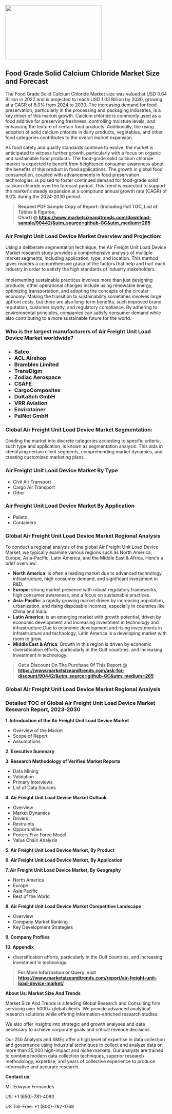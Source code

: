 <p><img class="alignnone size-medium wp-image-20088" src="https://ffe5etoiles.com/wp-content/uploads/2024/12/MST1-300x171.png" alt="" width="300" height="171" /></p><h2>Food Grade Solid Calcium Chloride Market Size and Forecast</h2><p>The Food Grade Solid Calcium Chloride Market size was valued at USD 0.64 Billion in 2022 and is projected to reach USD 1.03 Billion by 2030, growing at a CAGR of 6.0% from 2024 to 2030. The increasing demand for food preservation, particularly in the processing and packaging industries, is a key driver of this market growth. Calcium chloride is commonly used as a food additive for preserving freshness, controlling moisture levels, and enhancing the texture of certain food products. Additionally, the rising adoption of solid calcium chloride in dairy products, vegetables, and other food categories contributes to the overall market expansion.</p><p>As food safety and quality standards continue to evolve, the market is anticipated to witness further growth, particularly with a focus on organic and sustainable food products. The food-grade solid calcium chloride market is expected to benefit from heightened consumer awareness about the benefits of this product in food applications. The growth in global food consumption, coupled with advancements in food preservation technologies, is poised to foster continued demand for food-grade solid calcium chloride over the forecast period. This trend is expected to support the market's steady expansion at a compound annual growth rate (CAGR) of 6.0% during the 2024-2030 period.</p></p><blockquote id="" class=""><strong>Request PDF Sample Copy of Report: (Including Full TOC, List of Tables &amp; Figures, Chart)&nbsp;@&nbsp;<strong><a href="https://www.marketsizeandtrends.com/download-sample/90442/&utm_source=github-GC&utm_medium=265" target="_blank">https://www.marketsizeandtrends.com/download-sample/90442/&utm_source=github-GC&utm_medium=265</a></strong></strong></blockquote><h3 id="" class="">Air Freight Unit Load Device Market&nbsp;Overview and Projection:</h3><p id="" class="">Using a deliberate segmentation technique, the Air Freight Unit Load Device Market research study provides a comprehensive analysis of multiple market segments, including application, type, and location. This method gives readers a comprehensive grasp of the factors that help and hurt each industry in order to satisfy the high standards of industry stakeholders. <br /> <br />Implementing sustainable practices involves more than just designing products; other operational changes include using renewable energy, optimizing transportation, and adopting the concepts of the circular economy. Making the transition to sustainability sometimes involves large upfront costs, but there are also long-term benefits, such improved brand reputation, customer loyalty, and regulatory compliance. By adhering to environmental principles, companies can satisfy consumer demand while also contributing to a more sustainable future for the world.</p><h3 id="" class="">Who is the largest manufacturers of&nbsp;Air Freight Unit Load Device Market worldwide?</h3><h3 class=""><p><ul><li>Satco </li><li> ACL Airshop </li><li> Brambles Limited </li><li> TransDigm </li><li> Zodiac Aerospace </li><li> CSAFE </li><li> CargoComposites </li><li> DoKaSch GmbH </li><li> VRR Aviation </li><li> Envirotainer </li><li> PalNet GmbH</li></ul></p></h3><h3 id="" class="">Global&nbsp;Air Freight Unit Load Device Market Segmentation:</h3><p id="" class="">Dividing the market into discrete categories according to specific criteria, such type and application, is known as segmentation analysis. This aids in identifying certain client segments, comprehending market dynamics, and creating customized marketing plans.</p><h3 id="" class="">Air Freight Unit Load Device Market&nbsp;By Type</h3><p><p><ul><li>Civil Air Transport </li><li> Cargo Air Transport </li><li> Other</p></li></ul></p></p><h3 id="" class="">Air Freight Unit Load Device Market&nbsp;By Application</h3><p class=""><p><ul><li>Pallets </li><li> Containers</li></ul></p></p><h3 id="" class="">Global Air Freight Unit Load Device Market Regional Analysis</h3><p id="" class="">To conduct a regional analysis of the global Air Freight Unit Load Device Market, we typically examine various regions such as North America, Europe, Asia-Pacific, Latin America, and the Middle East &amp; Africa. Here's a brief overview:</p><ul><li><strong>North America</strong>: is often a leading market due to advanced technology infrastructure, high consumer demand, and significant investment in R&amp;D.</li><li><strong>Europe</strong>: strong market presence with robust regulatory frameworks, high consumer awareness, and a focus on sustainable practices.</li><li><strong>Asia-Pacific</strong>: a rapidly growing market driven by increasing population, urbanization, and rising disposable incomes, especially in countries like China and India.</li><li><strong>Latin America</strong>: is an emerging market with growth potential, driven by economic development and increasing investment in technology and infrastructure.Due to economic development and rising investments in infrastructure and technology, Latin America is a developing market with room to grow.</li><li><strong>Middle East &amp; Africa</strong>: Growth in this region is driven by economic diversification efforts, particularly in the Gulf countries, and increasing investment in technology.</li></ul><blockquote id="" class=""><strong>Get a Discount On The Purchase Of This Report @ <strong><a href="https://www.marketsizeandtrends.com/ask-for-discount/90442/&utm_source=github-GC&utm_medium=265" target="_blank">https://www.marketsizeandtrends.com/ask-for-discount/90442/&utm_source=github-GC&utm_medium=265</a></strong></strong></blockquote><h3 id="" class="">Global Air Freight Unit Load Device Market Regional Analysis</h3><h3 id="" class="">Detailed TOC of Global Air Freight Unit Load Device Market Research Report, 2023-2030</h3><p id="" class=""><strong>1. Introduction of the Air Freight Unit Load Device Market</strong></p><ul><li>Overview of the Market</li><li>Scope of Report</li><li>Assumptions</li></ul><p id="" class=""><strong>2. Executive Summary</strong></p><p id="" class=""><strong>3. Research Methodology of Verified Market Reports</strong></p><ul><li>Data Mining</li><li>Validation</li><li>Primary Interviews</li><li>List of Data Sources</li></ul><p id="" class=""><strong>4. Air Freight Unit Load Device Market Outlook</strong></p><ul><li>Overview</li><li>Market Dynamics</li><li>Drivers</li><li>Restraints</li><li>Opportunities</li><li>Porters Five Force Model</li><li>Value Chain Analysis</li></ul><p id="" class=""><strong>5. Air Freight Unit Load Device Market, By Product</strong></p><p id="" class=""><strong>6. Air Freight Unit Load Device Market, By Application</strong></p><p id="" class=""><strong>7. Air Freight Unit Load Device Market, By Geography</strong></p><ul><li>North America</li><li>Europe</li><li>Asia Pacific</li><li>Rest of the World</li></ul><p id="" class=""><strong>8. Air Freight Unit Load Device Market Competitive Landscape</strong></p><ul><li>Overview</li><li>Company Market Ranking</li><li>Key Development Strategies</li></ul><p id="" class=""><strong>9. Company Profiles</strong></p><p id="" class=""><strong>10. Appendix</strong></p><ul><li>diversification efforts, particularly in the Gulf countries, and increasing investment in technology.</li></ul><blockquote id="" class=""><strong>For More Information or Query, visit <strong><strong><a href="https://www.marketsizeandtrends.com/report/air-freight-unit-load-device-market/" target="_blank">https://www.marketsizeandtrends.com/report/air-freight-unit-load-device-market/</a></strong></strong></strong></blockquote><p id="" class=""><strong>About Us: Market Size And Trends</strong></p><p id="" class="">Market Size And Trends is a leading Global Research and Consulting firm servicing over 5000+ global clients. We provide advanced analytical research solutions while offering information-enriched research studies.</p><p id="" class="">We also offer insights into strategic and growth analyses and data necessary to achieve corporate goals and critical revenue decisions.</p><p id="" class="">Our 250 Analysts and SMEs offer a high level of expertise in data collection and governance using industrial techniques to collect and analyze data on more than 25,000 high-impact and niche markets. Our analysts are trained to combine modern data collection techniques, superior research methodology, expertise, and years of collective experience to produce informative and accurate research.</p><p id="" class=""><strong>Contact us:</strong></p><p id="" class="">Mr. Edwyne Fernandes</p><p id="" class="">US: +1 (650)-781-4080</p><p id="" class="">US Toll-Free: +1 (800)-782-1768</p>
